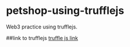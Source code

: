 # petshop-using-trufflejs
Web3 practice using trufflejs.

##link to trufflejs
<a href="https://trufflesuite.com/"> truffle js link </a>
